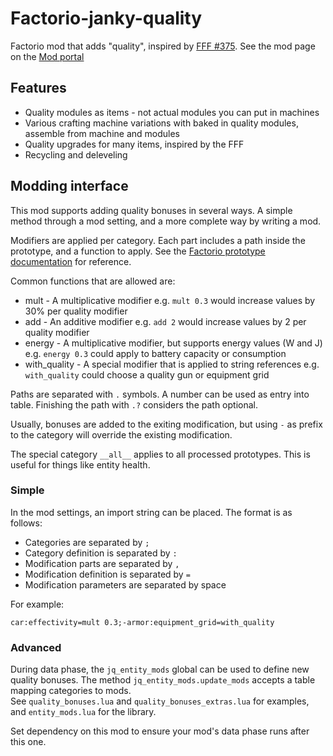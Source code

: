 # Factorio-janky-quality
Factorio mod that adds "quality", inspired by [FFF #375](https://factorio.com/blog/post/fff-375). 
See the mod page on the [Mod portal](https://mods.factorio.com/mod/janky-quality)

## Features

* Quality modules as items - not actual modules you can put in machines
* Various crafting machine variations with baked in quality modules, assemble from machine and modules
* Quality upgrades for many items, inspired by the FFF
* Recycling and deleveling

## Modding interface

This mod supports adding quality bonuses in several ways. A simple method through a mod setting, and a more complete way by writing a mod.

Modifiers are applied per category. Each part includes a path inside the prototype, and a function to apply. See the [Factorio prototype documentation](https://lua-api.factorio.com/latest/index-prototype.html) for reference.

Common functions that are allowed are:

* mult - A multiplicative modifier e.g. `mult 0.3` would increase values by 30% per quality modifier
* add - An additive modifier e.g. `add 2` would increase values by 2 per quality modifier
* energy - A multiplicative modifier, but supports energy values (W and J) e.g. `energy 0.3` could apply to battery capacity or consumption
* with_quality - A special modifier that is applied to string references e.g. `with_quality` could choose a quality gun or equipment grid

Paths are separated with `.` symbols. A number can be used as entry into table. Finishing the path with `.?` considers the path optional.

Usually, bonuses are added to the exiting modification, but using `-` as prefix to the category will override the existing modification.

The special category `__all__` applies to all processed prototypes. This is useful for things like entity health. 

### Simple

In the mod settings, an import string can be placed. The format is as follows:

* Categories are separated by `;`
* Category definition is separated by `:`
* Modification parts are separated by `,`
* Modification definition is separated by `=`
* Modification parameters are separated by space ` `

For example:

    car:effectivity=mult 0.3;-armor:equipment_grid=with_quality

### Advanced

During data phase, the `jq_entity_mods` global can be used to define new quality bonuses. The method `jq_entity_mods.update_mods` accepts a table mapping categories to mods.  
See `quality_bonuses.lua` and `quality_bonuses_extras.lua` for examples, and `entity_mods.lua` for the library.  

Set dependency on this mod to ensure your mod's data phase runs after this one.